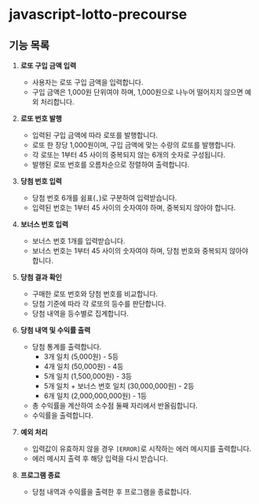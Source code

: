 # javascript-lotto-precourse

## 기능 목록

1. **로또 구입 금액 입력**
   - 사용자는 로또 구입 금액을 입력합니다.
   - 구입 금액은 1,000원 단위여야 하며, 1,000원으로 나누어 떨어지지 않으면 예외 처리합니다.

2. **로또 번호 발행**
   - 입력된 구입 금액에 따라 로또를 발행합니다.
   - 로또 한 장당 1,000원이며, 구입 금액에 맞는 수량의 로또를 발행합니다.
   - 각 로또는 1부터 45 사이의 중복되지 않는 6개의 숫자로 구성됩니다.
   - 발행된 로또 번호를 오름차순으로 정렬하여 출력합니다.

3. **당첨 번호 입력**
   - 당첨 번호 6개를 쉼표(`,`)로 구분하여 입력받습니다.
   - 입력된 번호는 1부터 45 사이의 숫자여야 하며, 중복되지 않아야 합니다.

4. **보너스 번호 입력**
   - 보너스 번호 1개를 입력받습니다.
   - 보너스 번호는 1부터 45 사이의 숫자여야 하며, 당첨 번호와 중복되지 않아야 합니다.

5. **당첨 결과 확인**
   - 구매한 로또 번호와 당첨 번호를 비교합니다.
   - 당첨 기준에 따라 각 로또의 등수를 판단합니다.
   - 당첨 내역을 등수별로 집계합니다.

6. **당첨 내역 및 수익률 출력**
   - 당첨 통계를 출력합니다.
     - 3개 일치 (5,000원) - 5등
     - 4개 일치 (50,000원) - 4등
     - 5개 일치 (1,500,000원) - 3등
     - 5개 일치 + 보너스 번호 일치 (30,000,000원) - 2등
     - 6개 일치 (2,000,000,000원) - 1등
   - 총 수익률을 계산하여 소수점 둘째 자리에서 반올림합니다.
   - 수익률을 출력합니다.

7. **예외 처리**
   - 입력값이 유효하지 않을 경우 `[ERROR]`로 시작하는 에러 메시지를 출력합니다.
   - 에러 메시지 출력 후 해당 입력을 다시 받습니다.

8. **프로그램 종료**
   - 당첨 내역과 수익률을 출력한 후 프로그램을 종료합니다.
